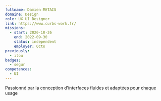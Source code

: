 ```yaml
---
fullname: Damien METAIS
domaine: Design
role: UX UI Designer
link: https://www.curbs-work.fr/
missions:
  - start: 2020-10-26
    end: 2022-09-30
    status: independent
    employer: Octo
previously:
  - itou
badges:
  - segur
competences:
  - UI
---
```

Passionné par la conception d'interfaces fluides et adaptées pour chaque usage
